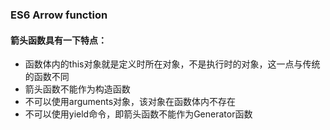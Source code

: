 ### ES6 Arrow function

#### 箭头函数具有一下特点：
* 函数体内的this对象就是定义时所在对象，不是执行时的对象，这一点与传统的函数不同
* 箭头函数不能作为构造函数
* 不可以使用arguments对象，该对象在函数体内不存在
* 不可以使用yield命令，即箭头函数不能作为Generator函数